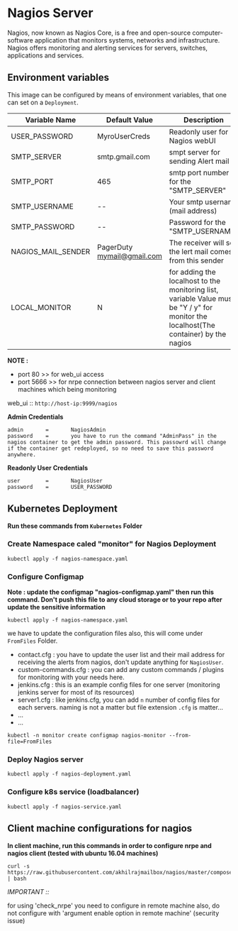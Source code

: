 # Nagios Server

Nagios, now known as Nagios Core, is a free and open-source computer-software application that monitors systems, networks and infrastructure. Nagios offers monitoring and alerting services for servers, switches, applications and services.

## Environment variables

This image can be configured by means of environment variables, that one can set on a `Deployment`.

| Variable Name | Default Value |   Description |
|---------------|---------------|---------------|
| USER_PASSWORD | MyroUserCreds |   Readonly user for Nagios webUI  |
| SMTP_SERVER | smtp.gmail.com |    smpt server for sending Alert mail  | 
| SMTP_PORT | 465 | smtp port number for the "SMTP_SERVER"  |
| SMTP_USERNAME | -- |  Your smtp username (mail address)   |
| SMTP_PASSWORD | -- |  Password for the "SMTP_USERNAME"    |
| NAGIOS_MAIL_SENDER | PagerDuty <mymail@gmail.com> |   The receiver will see the lert mail comes from this sender  |
| LOCAL_MONITOR | N |    for adding the localhost to the monitoring list, variable Value must be "Y / y" for monitor the localhost(The container) by the nagios    |


**NOTE :**

 *	port 80		>>	for web_ui access
 *	port 5666	>>	for nrpe connection between nagios server and client machines which being monitoring

web_ui :: `http://host-ip:9999/nagios`


**Admin Credentials**
```
admin		=		NagiosAdmin
password	=		you have to run the command "AdminPass" in the nagios container to get the admin password. This passowrd will change if the container get redeployed, so no need to save this password anywhere.
```

**Readonly User Credentials**
```
user		=		NagiosUser
password	=		USER_PASSWORD
```

## Kubernetes Deployment

**Run these commands from `Kubernetes` Folder**


### Create Namespace caled "monitor" for Nagios Deployment
```
kubectl apply -f nagios-namespace.yaml
```

### Configure Configmap

**Note : update the configmap "nagios-configmap.yaml" then run this command. Don't push this file to any cloud storage or to your repo after update the sensitive information**

```
kubectl apply -f nagios-namespace.yaml
```

we have to update the configuration files also, this will come under `FromFiles` Folder. 

* contact.cfg   :   you have to update the user list and their mail address for receiving the alerts from nagios, don't update anything for `NagiosUser`.
* custom-commands.cfg   :   you can add any custom commands / plugins for monitoring with your needs here.
* jenkins.cfg   : this is an example config files for one server (monitoring jenkins server for most of its resources)
* server1.cfg   : like jenkins.cfg, you can add `n` number of config files for each servers. naming is not a matter but file extension `.cfg` is matter...
* ...
* ...

```
kubectl -n monitor create configmap nagios-monitor --from-file=FromFiles
```

### Deploy Nagios server
```
kubectl apply -f nagios-deployment.yaml
```

### Configure k8s service (loadbalancer)
```
kubectl apply -f nagios-service.yaml
```


## Client machine configurations for nagios

**In client machine, run this commands in order to configure nrpe and nagios client (tested with ubuntu 16.04 machines)**

```
curl -s https://raw.githubusercontent.com/akhilrajmailbox/nagios/master/compose/client.sh | bash
```

*IMPORTANT ::*

for using 'check_nrpe' you need to configure in remote machine also, do not configure with 'argument enable option in remote machine' (security issue)

